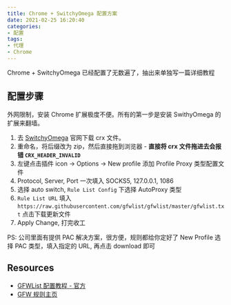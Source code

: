```yaml
---
title: Chrome + SwitchyOmega 配置方案
date: 2021-02-25 16:20:40
categories:
- 配置
tags:
- 代理
- Chrome
---
```


Chrome + SwitchyOmega 已经配置了无数遍了，抽出来单独写一篇详细教程

## 配置步骤

外网限制，安装 Chrome 扩展极度不便。所有的第一步是安装 SwithyOmega 的扩展来翻墙。

1. 去 [SwitchyOmega](https://github.com/FelisCatus/SwitchyOmega) 官网下载 crx 文件。
2. 重命名，将后缀改为 zip，然后直接拖到浏览器 - **直接将 crx 文件拖进去会报错 `CRX_HEADER_INVALID`**
3. 左键点击插件 icon -> Options -> New profile 添加 Profile Proxy 类型配置文件
4. Protocol, Server, Port 一次填入 SOCKS5, 127.0.0.1, 1086
5. 选择 auto switch, `Rule List Config` 下选择 AutoProxy 类型
6. `Rule List URL` 填入 `https://raw.githubusercontent.com/gfwlist/gfwlist/master/gfwlist.txt` 点击下载更新文件
7. Apply Change, 打完收工

PS: 公司里面有提供 PAC 解决方案，很方便，规则都给你定好了 New Profile 选择 PAC 类型，填入指定的 URL, 再点击 download 即可

## Resources

* [GFWList 配置教程 - 官方](https://github.com/FelisCatus/SwitchyOmega/wiki/GFWList)
* [GFW 规则主页](https://github.com/gfwlist/gfwlist)